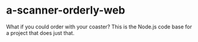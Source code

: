 # a-scanner-orderly-web

What if you could order with your coaster? This is the Node.js code base for a project that does just that.
